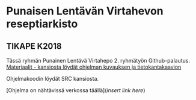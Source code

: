 # Punaisen Lentävän Virtahevon reseptiarkisto

## TIKAPE K2018

Tässä ryhmän Punainen Lentävä Virtahepo 2. ryhmätyön Github-palautus.
[Materiaalit - kansiosta löydät ohjelman kuvauksen ja tietokantakaavion](https://github.com/miikra/tikape-drinkit/blob/master/Materiaalit)

Ohjelmakoodin löydät SRC kansiosta.

[Ohjelma on nähtävissä verkossa täällä](*insert link here*)
